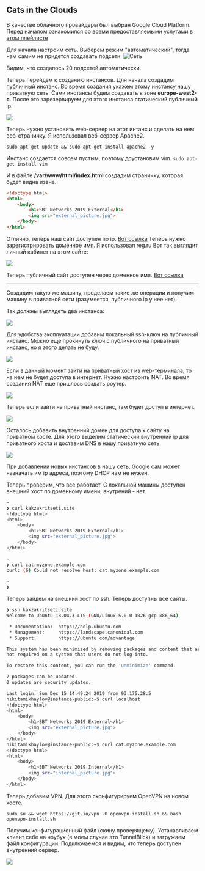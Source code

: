 ## Cats in the Clouds

В качестве облачного провайдеры был выбран Google Cloud Platform. Перед началом ознакомился со всеми предоставляемыми услугами [в этом плейлисте](https://www.youtube.com/playlist?list=PLIivdWyY5sqJ0oXcnZYqOnuNRsLF9H48u)

Для начала настроим сеть. Выберем режим "автоматический", тогда нам самим не придется создавать подсети. 
![Сеть](images/my-vpc.png)

Видим, что создалось 20 подсетей автоматически. 

Теперь перейдем к созданию инстансов. Для начала создадим публичный инстанс. Во время создания укажем этому инстансу нашу приватную сеть. Сами инстансы будем создавать в зоне **europe-west2-c**. После это зарезервируем для этого инстанса статический публичный ip. 

![](images/public-instance.png)

Теперь нужно установить web-сервер на этот интанс и сделать на нем веб-страничку. Я использовал веб-сервер Apache2. 

```
sudo apt-get update && sudo apt-get install apache2 -y
```
Инстанс создается совсем пустым, поэтому доустановим vim. ``` sudo apt-get install vim ```

И в файле **/var/www/html/index.html** создадим страничку, которая будет видна извне.

``` html
<!doctype html>
<html>
	<body>
		<h1>SBT Networks 2019 External</h1>
		<img src="external_picture.jpg">
	</body>
</html>
```
Отлично, теперь наш сайт доступен по ip. [Вот ссылка](http://35.189.117.144/)
Теперь нужно зарегистрировать доменное имя. Я использовал reg.ru 
Вот так выглядит личный кабинет на этом сайте:

![](images/domain.png)

Теперь публичный сайт доступен через доменное имя. [Вот ссылка](http://kakzakritseti.site/)

---

Создадим такую же машину, проделаем такие же операции и получим машину в приватной сети (разумеется, публичного ip у нее нет). 

Так должны выглядеть два инстанса:

![](images/two-vms.png)

Для удобства эксплуатации добавим локальный ssh-ключ на публичный инстанс. Можно еще прокинуть ключ с публичного на приватный инстанс, но я этого делать не буду. 

![](images/ssh.png) 

Если в данный момент зайти на приватный хост из web-терминала, то на нем не будет доступа в интернет. Нужно настроить NAT. Во время создания NAT еще пришлось создать роутер. 

![](images/nat.png)

Теперь если зайти на приватный инстанс, там будет доступ в интернет. 

![](images/private-nat.png)

Осталось добавить внутренний домен для доступа к сайту на приватном хосте. Для этого выделим статический внутренний ip для приватного хоста и доставим DNS в нашу приватную сеть. 

![](images/dns.png)

При добавлении новых инстансов в нашу сеть, Google сам может назначать им ip адреса, поэтому DHCP нам не нужен. 

Теперь проверим, что все работает. С локальной машины доступен внешний хост по доменному имени, внутрений - нет. 

``` bash
~                                                                       35m 38s
❯ curl kakzakritseti.site
<!doctype html>
<html>
	<body>
		<h1>SBT Networks 2019 External</h1>
		<img src="external_picture.jpg">
	</body>
</html>

~
❯ curl cat.myzone.example.com
curl: (6) Could not resolve host: cat.myzone.example.com

~
❯
```
Теперь зайдем на внешний хост по ssh. Теперь доступны все сайты. 

``` bash
❯ ssh kakzakritseti.site
Welcome to Ubuntu 18.04.3 LTS (GNU/Linux 5.0.0-1026-gcp x86_64)

 * Documentation:  https://help.ubuntu.com
 * Management:     https://landscape.canonical.com
 * Support:        https://ubuntu.com/advantage

This system has been minimized by removing packages and content that are
not required on a system that users do not log into.

To restore this content, you can run the 'unminimize' command.

7 packages can be updated.
0 updates are security updates.

Last login: Sun Dec 15 14:49:24 2019 from 93.175.28.5
nikitamikhaylov@instance-public:~$ curl localhost
<!doctype html>
<html>
	<body>
		<h1>SBT Networks 2019 External</h1>
		<img src="external_picture.jpg">
	</body>
</html>
nikitamikhaylov@instance-public:~$ curl cat.myzone.example.com
<!doctype html>
<html>
	<body>
		<h1>SBT Networks 2019 Internal</h1>
		<img src="internal_picture.jpg">
	</body>
</html>
```

Теперь добавим VPN. Для этого сконфигурируем OpenVPN на новом хосте. 

```
sudo su && wget https://git.io/vpn -O openvpn-install.sh && bash openvpn-install.sh
```
Получим конфигурационный файл (скину проверящему). Устанавливаем клиент себе на ноубук (в моем случае это TunnelBlick) и загружаем файл конфигурации. Подключаемся и видим, что теперь доступен внутренний сервер.

![](images/internal.png)


